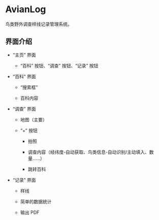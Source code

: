 # AvianLog

鸟类野外调查样线记录管理系统。

## 界面介绍

- “主页” 界面

    - “百科” 按钮、“调查” 按钮、“记录” 按钮

- “百科” 界面

    - “搜索框”

    - 百科内容

- “调查” 界面

    - 地图（主要）

    - “+” 按钮

        - 拍照

        - 调查内容（经纬度-自动获取、鸟类信息-自动识别/主动填入、数量……）

        - 跳转百科

- “记录” 界面

    - 样线

    - 简单的数据统计

    - 输出 PDF